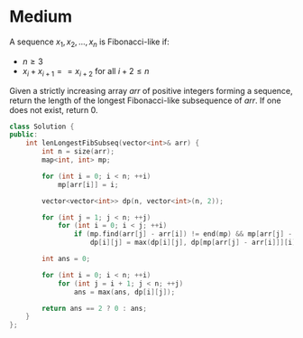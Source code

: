# Medium

A sequence $x_1, x_2, ..., x_n$ is Fibonacci-like if:

- $n \geq 3$
- $x_i + x_{i+1} == x_{i+2}$ for all $i + 2 \leq n$

Given a strictly increasing array $arr$ of positive integers forming a sequence, return the length of the longest Fibonacci-like subsequence of $arr$. If one does not exist, return $0$.

```cpp
class Solution {
public:
    int lenLongestFibSubseq(vector<int>& arr) {
        int n = size(arr);
        map<int, int> mp;

        for (int i = 0; i < n; ++i)
            mp[arr[i]] = i;

        vector<vector<int>> dp(n, vector<int>(n, 2));

        for (int j = 1; j < n; ++j)
            for (int i = 0; i < j; ++i)
                if (mp.find(arr[j] - arr[i]) != end(mp) && mp[arr[j] - arr[i]] < i)
                    dp[i][j] = max(dp[i][j], dp[mp[arr[j] - arr[i]]][i] + 1);

        int ans = 0;

        for (int i = 0; i < n; ++i)
            for (int j = i + 1; j < n; ++j)
                ans = max(ans, dp[i][j]);

        return ans == 2 ? 0 : ans;
    }
};
```
